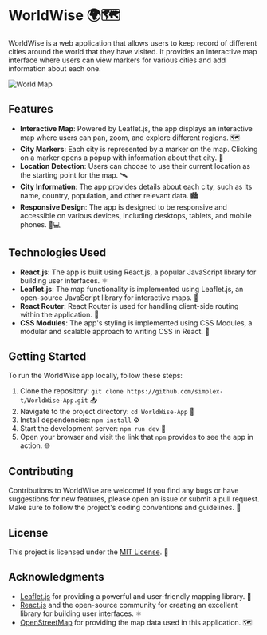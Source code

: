 # WorldWise 🌍🗺️

WorldWise is a web application that allows users to keep record of different cities around the world that they have visited. It provides an interactive map interface where users can view markers for various cities and add information about each one.

![World Map](https://img.freepik.com/premium-photo/3d-earth-globe-with-world-map-ai-generated-art-work_844516-114.jpg)

## Features

-   **Interactive Map**: Powered by Leaflet.js, the app displays an interactive map where users can pan, zoom, and explore different regions. 🗺️
-   **City Markers**: Each city is represented by a marker on the map. Clicking on a marker opens a popup with information about that city. 📍
-   **Location Detection**: Users can choose to use their current location as the starting point for the map. 🛰️
-   **City Information**: The app provides details about each city, such as its name, country, population, and other relevant data. 🏙️
-   **Responsive Design**: The app is designed to be responsive and accessible on various devices, including desktops, tablets, and mobile phones. 📱💻

## Technologies Used

-   **React.js**: The app is built using React.js, a popular JavaScript library for building user interfaces. ⚛️
-   **Leaflet.js**: The map functionality is implemented using Leaflet.js, an open-source JavaScript library for interactive maps. 🍃
-   **React Router**: React Router is used for handling client-side routing within the application. 🚦
-   **CSS Modules**: The app's styling is implemented using CSS Modules, a modular and scalable approach to writing CSS in React. 🎨

## Getting Started

To run the WorldWise app locally, follow these steps:

1. Clone the repository: `git clone https://github.com/simplex-t/WorldWise-App.git` 📥
2. Navigate to the project directory: `cd WorldWise-App` 📂
3. Install dependencies: `npm install` ⚙️
4. Start the development server: `npm run dev` 🚀
5. Open your browser and visit the link that `npm` provides to see the app in action. 🌐

## Contributing

Contributions to WorldWise are welcome! If you find any bugs or have suggestions for new features, please open an issue or submit a pull request. Make sure to follow the project's coding conventions and guidelines. 🤝

## License

This project is licensed under the [MIT License](LICENSE). 📄

## Acknowledgments

-   [Leaflet.js](https://leafletjs.com/) for providing a powerful and user-friendly mapping library. 🍃
-   [React.js](https://reactjs.org/) and the open-source community for creating an excellent library for building user interfaces. ⚛️
-   [OpenStreetMap](https://www.openstreetmap.org/) for providing the map data used in this application. 🗺️
